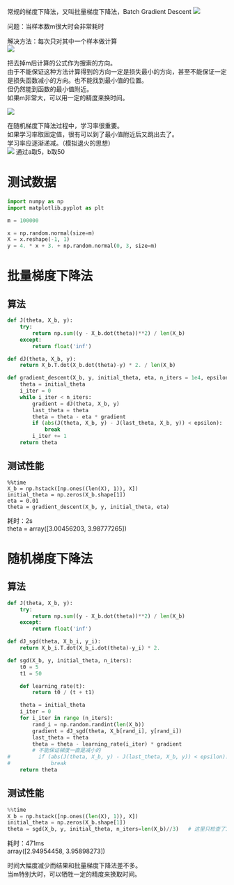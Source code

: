 常规的梯度下降法，又叫批量梯度下降法，Batch Gradient Descent
![](http://windmissing.github.io/images/2019/81.png)

问题：当样本数m很大时会非常耗时  

解决方法：每次只对其中一个样本做计算   
![](http://windmissing.github.io/images/2019/82.png)

把去掉m后计算的公式作为搜索的方向。  
由于不能保证这种方法计算得到的方向一定是损失最小的方向，甚至不能保证一定是损失函数减小的方向。也不能找到最小值的位置。    
但仍然能到函数的最小值附近。  
如果m非常大，可以用一定的精度来换时间。

![](http://windmissing.github.io/images/2019/82.png)

在随机梯度下降法过程中，学习率很重要。  
如果学习率取固定值，很有可以到了最小值附近后又跳出去了。  
学习率应逐渐递减。（模拟退火的思想）  
![](http://windmissing.github.io/images/2019/84.png)
通过a取5，b取50  

# 测试数据

```python
import numpy as np
import matplotlib.pyplot as plt

m = 100000

x = np.random.normal(size=m)
X = x.reshape(-1, 1)
y = 4. * x + 3. + np.random.normal(0, 3, size=m)
```

# 批量梯度下降法

## 算法

```python
def J(theta, X_b, y):
    try:
        return np.sum((y - X_b.dot(theta))**2) / len(X_b)
    except:
        return float('inf')

def dJ(theta, X_b, y):
    return X_b.T.dot(X_b.dot(theta)-y) * 2. / len(X_b)

def gradient_descent(X_b, y, initial_theta, eta, n_iters = 1e4, epsilon=1e-8):
    theta = initial_theta
    i_iter = 0
    while i_iter < n_iters:
        gradient = dJ(theta, X_b, y)
        last_theta = theta
        theta = theta - eta * gradient
        if (abs(J(theta, X_b, y) - J(last_theta, X_b, y)) < epsilon):
            break
        i_iter += 1
    return theta
```

## 测试性能

```
%%time
X_b = np.hstack([np.ones((len(X), 1)), X])
initial_theta = np.zeros(X_b.shape[1])
eta = 0.01
theta = gradient_descent(X_b, y, initial_theta, eta)
```

耗时：2s  
theta = array([3.00456203, 3.98777265])

# 随机梯度下降法

## 算法

```python
def J(theta, X_b, y):
    try:
        return np.sum((y - X_b.dot(theta))**2) / len(X_b)
    except:
        return float('inf')

def dJ_sgd(theta, X_b_i, y_i):
    return X_b_i.T.dot(X_b_i.dot(theta)-y_i) * 2.

def sgd(X_b, y, initial_theta, n_iters):
    t0 = 5
    t1 = 50

    def learning_rate(t):
        return t0 / (t + t1)

    theta = initial_theta
    i_iter = 0
    for i_iter in range (n_iters):
        rand_i = np.random.randint(len(X_b))
        gradient = dJ_sgd(theta, X_b[rand_i], y[rand_i])
        last_theta = theta
        theta = theta - learning_rate(i_iter) * gradient
        # 不能保证梯度一直是减小的
#         if (abs(J(theta, X_b, y) - J(last_theta, X_b, y)) < epsilon):
#             break
    return theta
```

## 测试性能

```python
%%time
X_b = np.hstack([np.ones((len(X), 1)), X])
initial_theta = np.zeros(X_b.shape[1])
theta = sgd(X_b, y, initial_theta, n_iters=len(X_b)//3)   # 这里只检查了1/3样本，对于多元线性回归问题不能这样
```

耗时：471ms    
array([2.94954458, 3.95898273])

时间大幅度减少而结果和批量梯度下降法差不多。  
当m特别大时，可以牺牲一定的精度来换取时间。  
